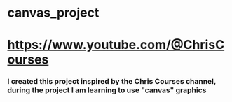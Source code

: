 # canvas_project

# https://www.youtube.com/@ChrisCourses
### I created this project inspired by the Chris Courses channel, during the project I am learning to use "canvas" graphics
